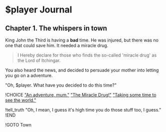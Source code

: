 # $player Journal
## Chapter 1. The whispers in town

King John the Third is having a **bad** time. He was injured, but there was no one that could save him.
It needed a miracle drug.

> I Hereby declare for those who finds the so-called 'miracle drug' as the Lord of Itchingar.

You also heard the news, and decided to persuade your mother into letting you go on a adventure.

"Oh, $player. What have you decided to do this time?"

!CHOICE
["An adventure, mum."](tell_truth)
["The Miracle Drug!"](thoughtless)
["Taking some time to see the world."](clever)

!tell_truth
"Oh, I mean, I guess it's high time you do those stuff too, I guess."
!END

!GOTO Town
